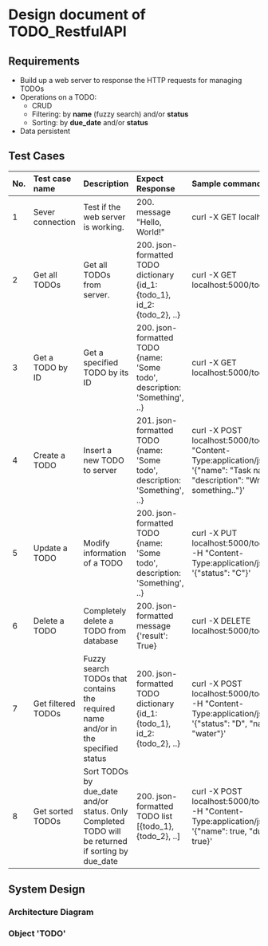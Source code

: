 # Design document of TODO_RestfulAPI
## Requirements
- Build up a web server to response the HTTP requests for managing TODOs
- Operations on a TODO:
    - CRUD
    - Filtering: by **name** (fuzzy search) and/or **status**
    - Sorting: by **due_date** and/or **status**
- Data persistent

## Test Cases
| No. | Test case name     | Description                                                                                       | Expect Response                                                            | Sample command (use curl)                                                                                                                |
|:----|:-------------------|:--------------------------------------------------------------------------------------------------|:---------------------------------------------------------------------------|:-----------------------------------------------------------------------------------------------------------------------------------------|
| 1   | Sever connection   | Test if the web server is working.                                                                | 200. message "Hello, World!"                                               | curl -X GET localhost:5000                                                                                                               |
| 2   | Get all TODOs      | Get all TODOs from server.                                                                        | 200. json-formatted TODO dictionary {id_1: {todo_1}, id_2: {todo_2}, ..}   | curl -X GET localhost:5000/todo/tasks                                                                                                    |
| 3   | Get a TODO by ID   | Get a specified TODO by its ID                                                                    | 200. json-formatted TODO {name: 'Some todo', description: 'Something', ..} | curl -X GET localhost:5000/todo/tasks/1                                                                                                  |
| 4   | Create a TODO      | Insert a new TODO to server                                                                       | 201. json-formatted TODO {name: 'Some todo', description: 'Something', ..} | curl -X POST localhost:5000/todo/tasks -H "Content-Type:application/json" -d '{"name": "Task name", "description": "Write something.."}' |
| 5   | Update a TODO      | Modify information of a TODO                                                                      | 200. json-formatted TODO {name: 'Some todo', description: 'Something', ..} | curl -X PUT localhost:5000/todo/tasks/13 -H "Content-Type:application/json" -d '{"status": "C"}'                                         |
| 6   | Delete a TODO      | Completely delete a TODO from database                                                            | 200. json-formatted message {'result': True}                               | curl -X DELETE localhost:5000/todo/tasks/14                                                                                              |
| 7   | Get filtered TODOs | Fuzzy search TODOs that contains the required name and/or in the specified status                 | 200. json-formatted TODO dictionary {id_1: {todo_1}, id_2: {todo_2}, ..}   | curl -X POST localhost:5000/todo/tasks/filter -H "Content-Type:application/json" -d '{"status": "D", "name": "water"}'                   |
| 8   | Get sorted TODOs   | Sort TODOs by due_date and/or status. Only Completed TODO will be returned if sorting by due_date | 200. json-formatted TODO list [{todo_1}, {todo_2}, ..]                     | curl -X POST localhost:5000/todo/tasks/sort -H "Content-Type:application/json" -d '{"name": true, "due_date": true}'                     |

## System Design

### Architecture Diagram

### Object 'TODO'
